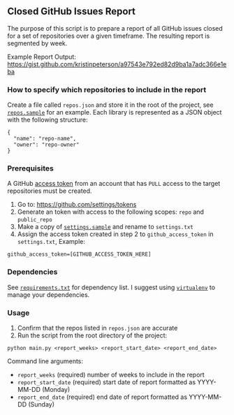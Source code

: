 ## Closed GitHub Issues Report

The purpose of this script is to prepare a report of all GitHub issues closed for a set of repositories over a given timeframe. The resulting report is segmented by week.

Example Report Output: https://gist.github.com/kristinpeterson/a97543e792ed82d9ba1a7adc366e1eba

### How to specify which repositories to include in the report

Create a file called `repos.json` and store it in the root of the project, see [`repos.sample`](repos.sample) for an example. Each library is represented as a JSON object with the following structure:

```
{ 
  "name": "repo-name",
  "owner": "repo-owner"
}
```

### Prerequisites

A GitHub [access token](https://help.github.com/articles/creating-an-access-token-for-command-line-use/) from an account that has `PULL` access to the target repositories must be created.

1. Go to: https://github.com/settings/tokens
2. Generate an token with access to the following scopes: `repo` and `public_repo`
3. Make a copy of [`settings.sample`](settings.sample) and rename to `settings.txt`
4. Assign the access token created in step 2 to `github_access_token` in `settings.txt`, Example:

```
github_access_token=[GITHUB_ACCESS_TOKEN_HERE]
```

### Dependencies

See [`requirements.txt`](/requirements.txt) for dependency list. I suggest using [`virtualenv`](https://virtualenv.readthedocs.org/en/latest/) to manage your dependencies.

### Usage

1. Confirm that the repos listed in `repos.json` are accurate
2. Run the script from the root directory of the project: 

```
python main.py <report_weeks> <report_start_date> <report_end_date>
```

Command line arguments:

* `report_weeks` (required) number of weeks to include in the report
* `report_start_date` (required) start date of report formatted as YYYY-MM-DD (Monday)
* `report_end_date` (required) end date of report formatted as YYYY-MM-DD (Sunday)
